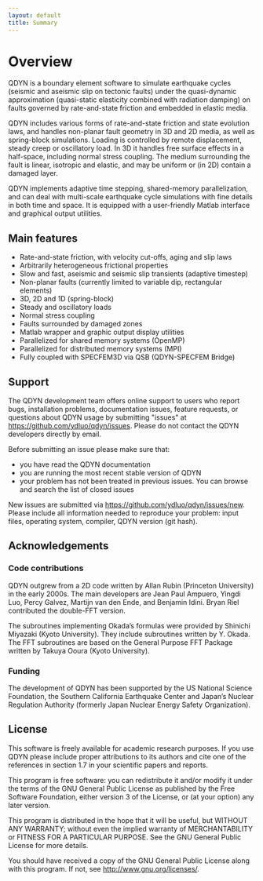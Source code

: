 ```yaml
---
layout: default
title: Summary
---
```




# Overview

QDYN is a boundary element software to simulate earthquake cycles (seismic and aseismic slip on tectonic faults) under the quasi-dynamic approximation (quasi-static elasticity combined with radiation damping) on faults governed by rate-and-state friction and embedded in elastic media.

QDYN includes various forms of rate-and-state friction and state evolution laws, and handles non-planar fault geometry in 3D and 2D media, as well as spring-block simulations. Loading is controlled by remote displacement, steady creep or oscillatory load. In 3D it handles free surface effects in a half-space, including normal stress coupling. The medium surrounding the fault is linear, isotropic and elastic, and may be uniform or (in 2D) contain a damaged layer.

QDYN implements adaptive time stepping, shared-memory parallelization, and can deal with multi-scale earthquake cycle simulations with fine details in both time and space. It is equipped with a user-friendly Matlab interface and graphical output utilities.



## Main features

- Rate-and-state friction, with velocity cut-offs, aging and slip laws
- Arbitrarily heterogeneous frictional properties
- Slow and fast, aseismic and seismic slip transients (adaptive timestep)
- Non-planar faults (currently limited to variable dip, rectangular elements)
- 3D, 2D and 1D (spring-block)
- Steady and oscillatory loads
- Normal stress coupling 
- Faults surrounded by damaged zones
- Matlab wrapper and graphic output display utilities
- Parallelized for shared memory systems (OpenMP)
- Parallelized for distributed memory systems (MPI)
- Fully coupled with SPECFEM3D via QSB (QDYN-SPECFEM Bridge)



## Support

The QDYN development team offers online support to users who report bugs, installation problems, documentation issues, feature requests, or questions about QDYN usage by submitting "issues" at  https://github.com/ydluo/qdyn/issues. Please do not contact the QDYN developers directly by email. 

Before submitting an issue please make sure that:

- you have read the QDYN documentation
- you are running the most recent stable version of QDYN
- your problem has not been treated in previous issues. You can browse and search the list of  closed issues

New issues are submitted via  https://github.com/ydluo/qdyn/issues/new. Please include all information needed to reproduce your problem: input files, operating system, compiler, QDYN version (git hash).



## Acknowledgements

### Code contributions

QDYN outgrew from a 2D code written by Allan Rubin (Princeton University) in the early 2000s. The main developers are Jean Paul Ampuero, Yingdi Luo, Percy Galvez, Martijn van den Ende, and Benjamin Idini. Bryan Riel contributed the double-FFT version.

The subroutines implementing Okada’s formulas were provided by Shinichi Miyazaki (Kyoto University). They include subroutines written by Y. Okada. The FFT subroutines are based on the  General Purpose FFT Package written by Takuya Ooura (Kyoto University).



### Funding

The development of QDYN has been supported by the US National Science Foundation, the Southern California Earthquake Center and Japan’s Nuclear Regulation Authority (formerly Japan Nuclear Energy Safety Organization).



## License

This software is freely available for academic research purposes. If you use QDYN please include proper attributions to its authors and cite one of the references in section 1.7 in your scientific papers and reports.

This program is free software: you can redistribute it and/or modify it under the terms of the GNU General Public License as published by the Free Software Foundation, either version 3 of the License, or (at your option) any later version.

This program is distributed in the hope that it will be useful, but WITHOUT ANY WARRANTY; without even the implied warranty of MERCHANTABILITY or FITNESS FOR A PARTICULAR PURPOSE. See the GNU General Public License for more details. 

You should have received a copy of the GNU General Public License along with this program. If not, see  http://www.gnu.org/licenses/.


